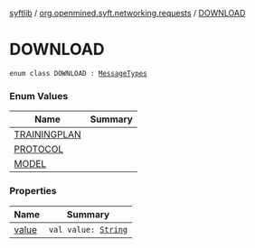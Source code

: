[syftlib](../../index.md) / [org.openmined.syft.networking.requests](../index.md) / [DOWNLOAD](./index.md)

# DOWNLOAD

`enum class DOWNLOAD : `[`MessageTypes`](../-message-types/index.md)

### Enum Values

| Name | Summary |
|---|---|
| [TRAININGPLAN](-t-r-a-i-n-i-n-g-p-l-a-n.md) |  |
| [PROTOCOL](-p-r-o-t-o-c-o-l.md) |  |
| [MODEL](-m-o-d-e-l.md) |  |

### Properties

| Name | Summary |
|---|---|
| [value](value.md) | `val value: `[`String`](https://kotlinlang.org/api/latest/jvm/stdlib/kotlin/-string/index.html) |
